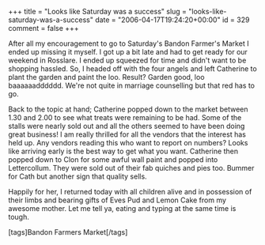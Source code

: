 +++
title = "Looks like Saturday was a success"
slug = "looks-like-saturday-was-a-success"
date = "2006-04-17T19:24:20+00:00"
id = 329
comment = false
+++

After all my encouragement to go to Saturday's Bandon Farmer's Market I ended up missing it myself. I got up a bit late and had to get ready for our weekend in Rosslare. I ended up squeezed for time and didn't want to be shopping hassled. So, I headed off with the four angels and left Catherine to plant the garden and paint the loo. Result? Garden good, loo baaaaaadddddd. We're not quite in marriage counselling but that red has to go.

Back to the topic at hand; Catherine popped down to the market between 1.30 and 2.00 to see what treats were remaining to be had. Some of the stalls were nearly sold out and all the others seemed to have been doing great business! I am really thrilled for all the vendors that the interest has held up. Any vendors reading this who want to report on numbers? Looks like arriving early is the best way to get what you want.
Catherine then popped down to Clon for some awful wall paint and popped into Lettercollum. They were sold out of their fab quiches and pies too. Bummer for Cath but another sign that quality sells.

Happily for her, I returned today with all children alive and in possession of their limbs and bearing gifts of Eves Pud and Lemon Cake from my awesome mother. Let me tell ya, eating and typing at the same time is tough.

[tags]Bandon Farmers Market[/tags]
